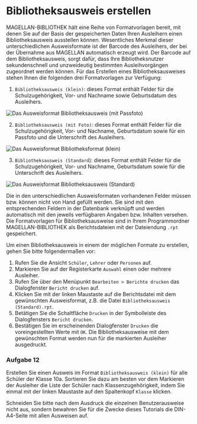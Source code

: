 # Bibliotheksausweis erstellen

MAGELLAN-BIBLIOTHEK hält eine Reihe von Formatvorlagen bereit, mit denen Sie auf der Basis der gespeicherten Daten Ihren Ausleihern einen Bibliotheksausweis ausstellen können. Wesentliches Merkmal dieser unterschiedlichen Ausweisformate ist der Barcode des Ausleihers, der bei der Übernahme aus MAGELLAN automatisch erzeugt wird. Der Barcode auf dem Bibliotheksausweis, sorgt dafür, dass Ihre Bibliotheksnutzer sekundenschnell und unzweideutig bestimmten Ausleihvorgängen zugeordnet werden können. Für das Erstellen eines Bibliotheksausweises stehen Ihnen die folgenden drei Formatvorlagen zur Verfügung:

1. `Bibliotheksausweis (klein)`: dieses Format enthält Felder für die Schulzugehörigkeit, Vor- und Nachname sowie Geburtsdatum des Ausleihers.

![Das Ausweisformat `Bibliotheksausweis (mit Passfoto)`](/assets/images/bibliothek/rpt.png)

2. `Bibliotheksausweis (mit Foto)`: dieses Format enthält Felder für die Schulzugehörigkeit, Vor- und Nachname, Geburtsdatum sowie für ein Passfoto und die Unterschrift des Ausleihers.

![Das Ausweisformat `Bibliotheksformat (klein)`](/assets/images/bibliothek/rpt3.png)

3. `Bibliotheksausweis (Standard`): dieses Format enthält Felder für die Schulzugehörigkeit, Vor- und Nachname, Geburtsdatum sowie für die Unterschrift des Ausleihers.

![Das Ausweisformat `Bibliotheksausweis (Standard)`](/assets/images/bibliothek/rpt2.png)

Die in den unterschiedlichen Ausweisformaten vorhandenen Felder müssen bzw. können nicht von Hand gefüllt werden. Sie sind mit den entsprechenden Feldern in der Datenbank verknüpft und werden automatisch mit den jeweils verfügbaren Angaben bzw. Inhalten versehen. Die Formatvorlagen für Bibliotheksausweise sind in Ihrem Programmordner MAGELLAN-BIBLIOTHEK als Berichtsdateien mit der Dateiendung `.rpt` gespeichert.

Um einen Bibliotheksausweis in einem der möglichen Formate zu erstellen, gehen Sie bitte folgendermaßen vor:

1. Rufen Sie die Ansicht `Schüler`, `Lehrer` oder `Personen` auf.
2. Markieren Sie auf der Registerkarte `Auswahl` einen oder mehrere Ausleiher.
3. Rufen Sie über den Menüpunkt `Bearbeiten > Berichte drucken` das Dialogfenster `Bericht drucken` auf.
4. Klicken Sie mit der linken Maustaste auf die Berichtsdatei mit dem gewünschten Ausweisformat, z.B. die Datei `Bibliotheksausweis (Standard).rpt`.
5. Betätigen Sie die Schaltfläche `Drucken` in der Symbolleiste des Dialogfensters `Bericht drucken`.
6. Bestätigen Sie im erscheinenden Dialogfenster `Drucken` die voreingestellten Werte mit `OK`.
Die Bibliotheksausweise mit dem gewünschten Format werden nun für die markierten Ausleiher ausgedruckt.

### Aufgabe 12

Erstellen Sie einen Ausweis im Format `Bibliotheksausweis (klein)` für alle Schüler der Klasse 10a. Sortieren Sie dazu am besten vor dem Markieren der Ausleiher die Liste der Schüler nach Klassenzugehörigkeit, indem Sie einmal mit der linken Maustaste auf den Spaltenkopf `Klasse` klicken.

Schneiden Sie bitte nach dem Ausdruck die einzelnen Benutzerausweise nicht aus, sondern bewahren Sie für die Zwecke dieses Tutorials die DIN-A4-Seite mit allen Ausweisen auf.

